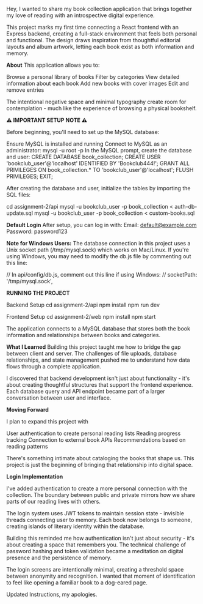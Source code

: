 Hey, I wanted to share my book collection application that brings together my love of reading with an introspective digital experience.

This project marks my first time connecting a React frontend with an Express backend, creating a full-stack environment that feels both personal and functional. The design draws inspiration from thoughtful editorial layouts and album artwork, letting each book exist as both information and memory.

**About**
This application allows you to:

Browse a personal library of books
Filter by categories
View detailed information about each book
Add new books with cover images
Edit and remove entries

The intentional negative space and minimal typography create room for contemplation - much like the experience of browsing a physical bookshelf.

**⚠️ IMPORTANT SETUP NOTE ⚠️**

Before beginning, you'll need to set up the MySQL database:

Ensure MySQL is installed and running
Connect to MySQL as an administrator: mysql -u root -p
In the MySQL prompt, create the database and user: CREATE DATABASE book_collection; CREATE USER 'bookclub_user'@'localhost' IDENTIFIED BY 'Bookclub444!'; GRANT ALL PRIVILEGES ON book_collection.* TO 'bookclub_user'@'localhost'; FLUSH PRIVILEGES; EXIT;

After creating the database and user, initialize the tables by importing the SQL files:

cd assignment-2/api
mysql -u bookclub_user -p book_collection < auth-db-update.sql
mysql -u bookclub_user -p book_collection < custom-books.sql

**Default Login**
After setup, you can log in with:
Email: default@example.com
Password: password123

**Note for Windows Users:** 
The database connection in this project uses a Unix socket path (/tmp/mysql.sock) which works on Mac/Linux. If you're using Windows, you may need to modify the db.js file by commenting out this line:


// In api/config/db.js, comment out this line if using Windows:
// socketPath: '/tmp/mysql.sock', 


**RUNNING THE PROJECT**

Backend Setup
cd assignment-2/api
npm install
npm run dev

Frontend Setup
cd assignment-2/web
npm install
npm start

The application connects to a MySQL database that stores both the book information and relationships between books and categories.

**What I Learned**
Building this project taught me how to bridge the gap between client and server. The challenges of file uploads, database relationships, and state management pushed me to understand how data flows through a complete application.

I discovered that backend development isn't just about functionality - it's about creating thoughtful structures that support the frontend experience. Each database query and API endpoint became part of a larger conversation between user and interface.

**Moving Forward**

I plan to expand this project with

User authentication to create personal reading lists
Reading progress tracking
Connection to external book APIs
Recommendations based on reading patterns

There's something intimate about cataloging the books that shape us. This project is just the beginning of bringing that relationship into digital space.

**Login Implementation**

I've added authentication to create a more personal connection with the collection. The boundary between public and private mirrors how we share parts of our reading lives with others.

The login system uses JWT tokens to maintain session state - invisible threads connecting user to memory. Each book now belongs to someone, creating islands of literary identity within the database.

Building this reminded me how authentication isn't just about security - it's about creating a space that remembers you. The technical challenge of password hashing and token validation became a meditation on digital presence and the persistence of memory.

The login screens are intentionally minimal, creating a threshold space between anonymity and recognition. I wanted that moment of identification to feel like opening a familiar book to a dog-eared page.

Updated Instructions, my apologies.
